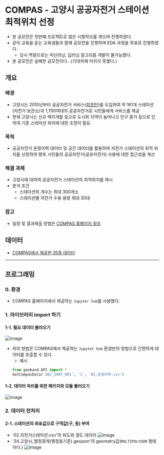 # COMPAS - 고양시 공공자전거 스테이션 최적위치 선정
- 본 공모전은 첫번째 프로젝트로 많은 시행착오를 겪으며 진행하였다.
- 같이 교육을 듣는 교육생들과 함께 공모전을 진행하며 EDA 과정을 목표로 진행하였다.
  - 당시 역량으로는 머신러닝, 딥러닝 알고리즘 개발이 불가능했다.
- 본 공모전은 실패한 공모전이다...(기대치에 미치지 못했다.)
## 개요
### 배경
- 고양시는 2010년부터 공공자전거 서비스([피프틴](https://www.fifteenlife.com))를 도입하여 약 161개 스테이션(자전거 보관소)과 1,700여대의 공공자전거로 시민들에게 서비스를 제공
- 현재 고양시는 신규 택지개발 등으로 도시화 지역이 늘어나고 인구 증가 등으로 인하여 기존 스테이션 위치에 대한 조정이 필요
### 목적
- 공공자전거 운영이력 데이터 및 공간 데이터를 활용하여 자전거 스테이션의 최적 위치를 선정하여 향후 시민들의 공공자전거(공유자전거) 사용에 대한 접근성을 개선
### 해결 과제
- 고양시에 대하여 공공자전거 스테이션의 최적위치를 제시
- 분석 조건
  - 스테이션의 개수는 최대 300개소
  - 스테이션별 자전거 수용 용량 최대 30대
### 참고
- 일정 및 결과제출 방법은 [COMPAS 홈페이지 참조](https://compas.lh.or.kr/subj/past/info?subjNo=SBJ_2007_001)
## 데이터
- [COMPAS에서 제공한 35종 데이터](https://github.com/OH1107/Project/tree/master/COMPAS_(%EA%B3%A0%EC%96%91%EC%8B%9C)_%EA%B3%B5%EA%B3%B5%EC%9E%90%EC%A0%84%EA%B1%B0_%EC%8A%A4%ED%85%8C%EC%9D%B4%EC%85%98_%EC%B5%9C%EC%A0%81%EC%9C%84%EC%B9%98%EC%84%A0%EC%A0%95/data)
---
## 프로그래밍
### 0. 환경
- COMPAS 홈페이지에서 제공하는 `Jupyter hub`를 사용했다.
### 1. 라이브러리 import 하기
#### 1-1. 필요 데이터 불러오기
![image](https://user-images.githubusercontent.com/67505208/93592106-8825d400-f9ec-11ea-9dd2-4274894cd877.png)
- 위의 방법은 COMPAS에서 제공하는 `Jupyter hub` 환경만의 방법으로 간편하게 데이터를 호출할 수 있다.
  - 예시
  ```python
  from geoband.API import *
  GetCompasData('SBJ_2007_001', '1', '01.운영이력.csv')
  ```
#### 1-2. 데이터 처리를 위한 패키지와 모듈 불러오기
![image](https://user-images.githubusercontent.com/67505208/93592362-008c9500-f9ed-11ea-9061-758372a3b12d.png)
### 2. 데이터 전처리
#### 2-1. 스테이션의 좌표값으로 구역값(구, 동) 부여
- '02.자전거스테이션.csv'의 위도와 경도 데이터
![image](https://user-images.githubusercontent.com/67505208/93592658-86104500-f9ed-11ea-8e55-0ce842bfc23a.png)
- '34.고양시_행정경계(행정동기준).geojson'의 geometry값(`MULTIPOLYGON` 형태이다.)
![image](https://user-images.githubusercontent.com/67505208/93592812-ca034a00-f9ed-11ea-96c0-6cf86f0c4b6c.png)
